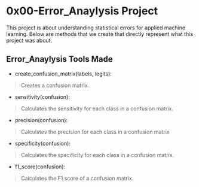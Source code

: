 # 0x00-Error_Anaylysis Project

This project is about understanding statistical errors for applied machine learning. Below are methods that we create that directly represent what this project was about.

## Error_Anaylysis Tools Made

* create_confusion_matrix(labels, logits):

> Creates a confusion matrix.

* sensitivity(confusion):

> Calculates the sensitivity for each class in a confusion matrix.

* precision(confusion):

> Calculates the precision for each class in a confusion matrix

* specificity(confusion):

> Calculates the specificity for each class in a confusion matrix.

* f1_score(confusion):

> Calculates the F1 score of a confusion matrix.